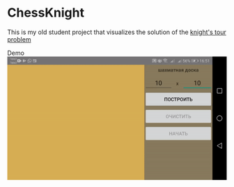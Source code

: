 # ChessKnight

This is my old student project that visualizes the solution of the [knight's tour problem](https://en.wikipedia.org/wiki/Knight%27s_tour)

Demo
![preview](https://github.com/Art-master/.meta_info/blob/main/ChessKnight%20preview.gif)
